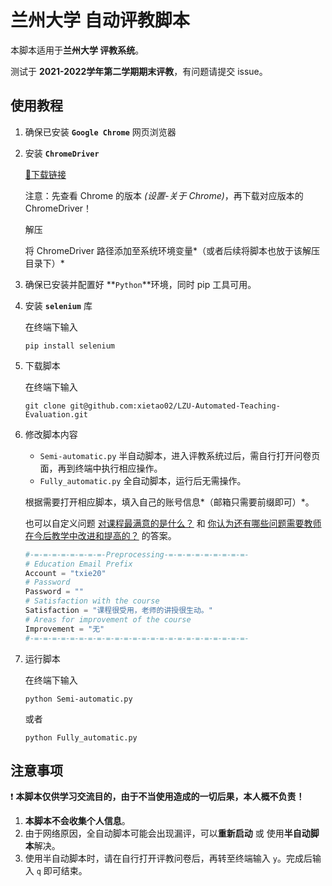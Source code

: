 # 兰州大学 自动评教脚本

本脚本适用于**兰州大学 评教系统**。

测试于 **2021-2022学年第二学期期末评教**，有问题请提交 issue。

## 使用教程

1. 确保已安装 **`Google Chrome`** 网页浏览器

2. 安装 **`ChromeDriver`**

   [🔗下载链接](https://chromedriver.chromium.org/downloads)

   注意：先查看 Chrome 的版本 *(设置-关于 Chrome)*，再下载对应版本的 ChromeDriver！

   解压

   将 ChromeDriver 路径添加至系统环境变量*（或者后续将脚本也放于该解压目录下）*

3. 确保已安装并配置好 **`Python`**环境，同时 pip 工具可用。

4. 安装 **`selenium`** 库

   在终端下输入 

   ```shell
   pip install selenium
   ```

5. 下载脚本

   在终端下输入 

   ```shell
   git clone git@github.com:xietao02/LZU-Automated-Teaching-Evaluation.git
   ```

6. 修改脚本内容

   -  `Semi-automatic.py` 半自动脚本，进入评教系统过后，需自行打开问卷页面，再到终端中执行相应操作。
   -  `Fully_automatic.py` 全自动脚本，运行后无需操作。

   根据需要打开相应脚本，填入自己的账号信息*（邮箱只需要前缀即可）*。

   也可以自定义问题 <u>对课程最满意的是什么？</u> 和 <u>你认为还有哪些问题需要教师在今后教学中改进和提高的？</u> 的答案。

   ```python
   #-=-=-=-=-=-=-=-=-Preprocessing-=-=-=-=-=-=-=-=-=-
   # Education Email Prefix
   Account = "txie20"
   # Password  
   Password = ""
   # Satisfaction with the course
   Satisfaction = "课程很受用，老师的讲授很生动。"
   # Areas for improvement of the course
   Improvement = "无"
   #-=-=-=-=-=-=-=-=-=-=-=-=-=-=-=-=-=-=-=-=-=-=-=-=-
   ```

7. 运行脚本

   在终端下输入

   ```shell
   python Semi-automatic.py
   ```

   或者

   ```shell
   python Fully_automatic.py
   ```

## 注意事项

❗ **本脚本仅供学习交流目的，由于不当使用造成的一切后果，本人概不负责！**

1. **本脚本不会收集个人信息**。
2. 由于网络原因，全自动脚本可能会出现漏评，可以**重新启动** 或 使用**半自动脚本**解决。
3. 使用半自动脚本时，请在自行打开评教问卷后，再转至终端输入 `y`。完成后输入 `q` 即可结束。



